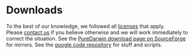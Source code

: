 Downloads
=========
To the best of our knowledge, we followed all [licenses](legal.html) that apply.
Please [contact us](contact.html) if you believe otherwise and we will work immediately to correct the situation.
See the [PureDarwin download page on SourceForge](http://sourceforge.net/projects/puredarwin/files/) for mirrors.
See the [google code repository](http://code.google.com/p/puredarwin/source/browse/) for stuff and scripts.
<div class="sites-embed-align-left-wrapping-off">
<div class="sites-embed-border-off sites-embed" style="width:728px;">
<div class="sites-embed-content sites-embed-type-adsense">

